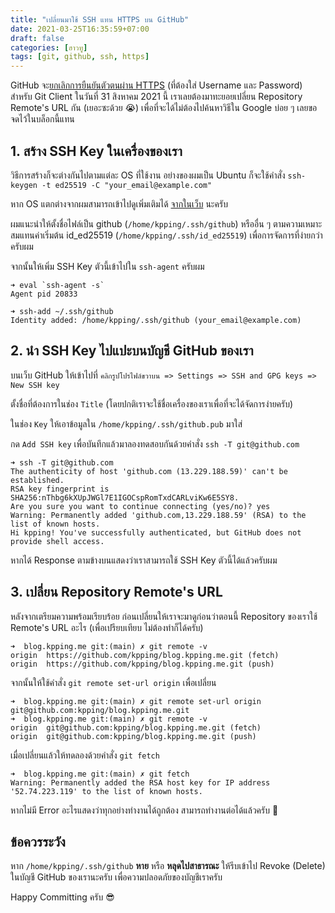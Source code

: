 ```yaml
---
title: "เปลี่ยนมาใช้ SSH แทน HTTPS บน GitHub"
date: 2021-03-25T16:35:59+07:00
draft: false
categories: [ฮาวทู]
tags: [git, github, ssh, https]
---
```


GitHub จะ[ยกเลิกการยืนยันตัวตนผ่าน HTTPS](https://github.blog/2020-12-15-token-authentication-requirements-for-git-operations/) (ที่ต้องใส่ Username และ Password) สำหรับ Git Client ในวันที่ 31 สิงหาคม 2021 นี้ เราเลยต้องมาทะยอยเปลี่ยน Repository Remote's URL กัน (เยอะซะด้วย 😭) เพื่อที่จะได้ไม่ต้องไปค้นหาวิธีใน Google บ่อย ๆ เลยขอจดไว้ในบล็อกนี้แทน <!--more-->

## 1. สร้าง SSH Key ในเครื่องของเรา

วิธีการสร้างก็จะต่างกันไปตามแต่ละ OS ที่ใช้งาน อย่างของผมเป็น Ubuntu ก็จะใช้คำสั่ง `ssh-keygen -t ed25519 -C "your_email@example.com"`

หาก OS แตกต่างจากผมสามารถเข้าไปดูเพิ่มเติมได้ [จากในเว็บ](https://docs.github.com/en/github/authenticating-to-github/generating-a-new-ssh-key-and-adding-it-to-the-ssh-agent) นะครับ

ผมแนะนำให้ตั้งชื่อไฟล์เป็น github (`/home/kpping/.ssh/github`) หรืออื่น ๆ ตามความเหมาะสมแทนค่าเริ่มต้น id_ed25519 (`/home/kpping/.ssh/id_ed25519`) เพื่อการจัดการที่ง่ายกว่าครับผม

จากนั้นให้เพิ่ม SSH Key ตัวนี้เข้าไปใน `ssh-agent` ครับผม

```
➜ eval `ssh-agent -s`
Agent pid 20833

➜ ssh-add ~/.ssh/github
Identity added: /home/kpping/.ssh/github (your_email@example.com)
```

## 2. นำ SSH Key ไปแปะบนบัญชี GitHub ของเรา

บนเว็บ GitHub ให้เข้าไปที่ `คลิกรูปโปรไฟล์ขวาบน => Settings => SSH and GPG keys => New SSH key`

ตั้งชื่อที่ต้องการในช่อง `Title` (โดยปกติเราจะใช้ชื่อเครื่องของเราเพื่อที่จะได้จัดการง่ายครับ)

ในช่อง `Key` ให้เอาข้อมูลใน `/home/kpping/.ssh/github.pub` มาใส่

กด `Add SSH key` เพื่อบันทึกแล้วมาลองทดสอบกันด้วยคำสั่ง `ssh -T git@github.com`

```
➜ ssh -T git@github.com
The authenticity of host 'github.com (13.229.188.59)' can't be established.
RSA key fingerprint is SHA256:nThbg6kXUpJWGl7E1IGOCspRomTxdCARLviKw6E5SY8.
Are you sure you want to continue connecting (yes/no)? yes
Warning: Permanently added 'github.com,13.229.188.59' (RSA) to the list of known hosts.
Hi kpping! You've successfully authenticated, but GitHub does not provide shell access.

```

หากได้ Response ตามข้างบนแสดงว่าเราสามารถใช้ SSH Key ตัวนี้ได้แล้วครับผม

## 3. เปลี่ยน Repository Remote's URL

หลังจากเตรียมความพร้อมเรียบร้อย ก่อนเปลี่ยนให้เราจะมาดูก่อนว่าตอนนี้ Repository ของเราใช้ Remote's URL อะไร (เพื่อเปรียบเทียบ ไม่ต้องทำก็ได้ครับ)

```
➜  blog.kpping.me git:(main) ✗ git remote -v
origin	https://github.com/kpping/blog.kpping.me.git (fetch)
origin	https://github.com/kpping/blog.kpping.me.git (push)

```

จากนั้นให้ใช้คำสั่ง `git remote set-url origin` เพื่อเปลี่ยน

```
➜  blog.kpping.me git:(main) ✗ git remote set-url origin git@github.com:kpping/blog.kpping.me.git
➜  blog.kpping.me git:(main) ✗ git remote -v
origin	git@github.com:kpping/blog.kpping.me.git (fetch)
origin	git@github.com:kpping/blog.kpping.me.git (push)
```

เมื่อเปลี่ยนแล้วให้ทดลองด้วยคำสั่ง `git fetch`

```
➜  blog.kpping.me git:(main) ✗ git fetch
Warning: Permanently added the RSA host key for IP address '52.74.223.119' to the list of known hosts.
```

หากไม่มี Error อะไรแสดงว่าทุกอย่างทำงานได้ถูกต้อง สามารถทำงานต่อได้แล้วครับ 🎉

## ข้อควรระวัง

หาก `/home/kpping/.ssh/github` __หาย__ หรือ __หลุดไปสาธารณะ__ ให้รีบเข้าไป Revoke (Delete) ในบัญชี GitHub ของเรานะครับ เพื่อความปลอดภัยของบัญชีเราครับ

Happy Committing ครับ 😎
